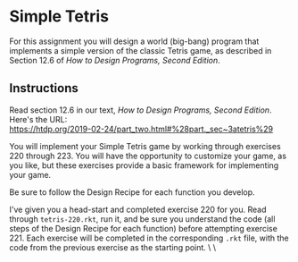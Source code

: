 # Simple Tetris

For this assignment you will design a world (big-bang) program that implements a simple version of the classic Tetris game, as described in Section 12.6 of *How to Design Programs, Second Edition*. 

## Instructions

Read section 12.6 in our text, *How to Design Programs, Second Edition*. Here's the URL:  
https://htdp.org/2019-02-24/part_two.html#%28part._sec~3atetris%29

You will implement your Simple Tetris game by working through exercises 220 through 223. You will have the opportunity to customize your game, as you like, but these exercises provide a basic framework for implementing your game.

Be sure to follow the Design Recipe for each function you develop.

I've given you a head-start and completed exercise 220 for you. Read through `tetris-220.rkt`, run it, and be sure you understand the code (all steps of the Design Recipe for each function) before attempting exercise 221. Each exercise will be completed in the corresponding `.rkt` file, with the code from the previous exercise as the starting point. \\ \\
